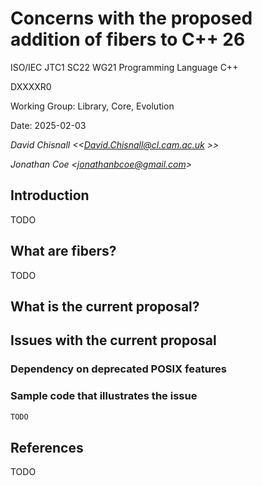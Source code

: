 # Concerns with the proposed addition of fibers to C++ 26

ISO/IEC JTC1 SC22 WG21 Programming Language C++

DXXXXR0

Working Group: Library, Core, Evolution

Date: 2025-02-03

_David Chisnall \<<David.Chisnall@cl.cam.ac.uk >\>_

_Jonathan Coe \<<jonathanbcoe@gmail.com>\>_

## Introduction

TODO

## What are fibers?

TODO

## What is the current proposal?

## Issues with the current proposal

### Dependency on deprecated POSIX features

### Sample code that illustrates the issue

```cpp
TODO
```

## References

TODO
